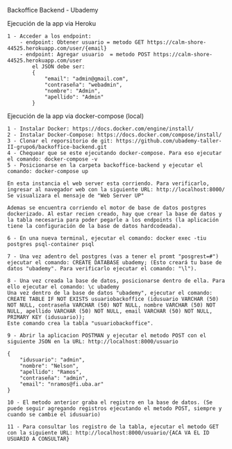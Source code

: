 Backoffice Backend - Ubademy

Ejecución de la app via Heroku

    1 - Acceder a los endpoint:
        - endpoint: Obtener usuario = metodo GET https://calm-shore-44525.herokuapp.com/user/{email}
        - endpoint: Agregar usuario  = metodo POST https://calm-shore-44525.herokuapp.com/user
            el JSON debe ser: 
            {
                "email": "admin@gmail.com",
                "contraseña": "webadmin",
                "nombre": "Admin",
                "apellido": "Admin"
            }
            
Ejecución de la app via docker-compose (local) 

    1 - Instalar Docker: https://docs.docker.com/engine/install/
    2 - Instalar Docker-Compose: https://docs.docker.com/compose/install/
    3 - Clonar el reporsitorio de git: https://github.com/ubademy-taller-II-grupo6/backoffice-backend.git
    4 - Chequear que se este ejecutando docker-compose. Para eso ejecutar el comando: docker-compose -v   
    5 - Posicionarse en la carpeta backoffice-backend y ejecutar el comando: docker-compose up

    En esta instancia el web server esta corriendo. Para verificarlo, ingresar al navegador web con la siguiente URL: http://localhost:8000/ 
    Se visualizara el mensaje de "Web Server UP"

    Ademas se encuentra corriendo el motor de base de datos postgres dockerizado. Al estar recien creado, hay que crear la base de datos y la tabla necesaria para poder pegarle a los endpoints (la aplicación tiene la configuración de la base de datos hardcodeada).

    6 - En una nueva terminal, ejecutar el comando: docker exec -tiu postgres psql-container psql

    7 - Una vez adentro del postgres (vas a tener el promt "posgrest=#") ejecutar el comando: CREATE DATABASE ubademy; (Esto creará tu base de datos "ubademy". Para verificarlo ejecutar el comando: "\l").

    8 - Una vez creada la base de datos, posicionarse dentro de ella. Para ello ejecutar el comando: \c ubademy 
    Una vez dentro de la base de datos "ubademy", ejecutar el comando: CREATE TABLE IF NOT EXISTS usuariobackoffice (idusuario VARCHAR (50) NOT NULL, contraseña VARCHAR (50) NOT NULL, nombre VARCHAR (50) NOT NULL, apellido VARCHAR (50) NOT NULL, email VARCHAR (50) NOT NULL, PRIMARY KEY (idusuario)); 
    Este comando crea la tabla "usuariobackoffice".

    9 - Abrir la aplicacion POSTMAN y ejecutar el metodo POST con el siguiente JSON en la URL: http://localhost:8000/usuario

    {
        "idusuario": "admin",
        "nombre": "Nelson",
        "apellido": "Ramos",
        "contraseña": "admin",
        "email": "nramos@fi.uba.ar"
    }

    10 - El metodo anterior graba el registro en la base de datos. (Se puede seguir agregando registros ejecutando el metodo POST, siempre y cuando se cambie el idusuario)

    11 - Para consultar los registro de la tabla, ejecutar el metodo GET con la siguiente URL: http://localhost:8000/usuario/{ACA VA EL ID USUARIO A CONSULTAR} 